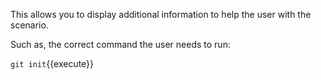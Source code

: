 This allows you to display additional information to help the user with the scenario.

Such as, the correct command the user needs to run:

`git init`{{execute}}
